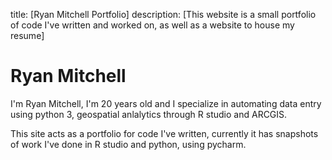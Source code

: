 title: [Ryan Mitchell Portfolio]
description: [This website is a small portfolio of code I've written and worked on, as well as a website to house my resume]

# Ryan Mitchell

I'm Ryan Mitchell, I'm 20 years old and I specialize in automating data entry using python 3, geospatial anlalytics through R studio and ARCGIS.

This site acts as a portfolio for code I've written, currently it has snapshots of work I've done in R studio and python, using pycharm.
